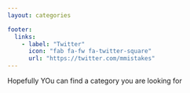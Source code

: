 ```yaml
---
layout: categories

footer:
  links:
    - label: "Twitter"
      icon: "fab fa-fw fa-twitter-square"
      url: "https://twitter.com/mmistakes"
---
```


Hopefully YOu can find a category you are looking for